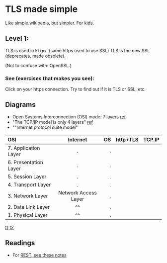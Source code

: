 # TLS made simple
Like simple.wikipedia, but simpler. For kids.
## Level 1:
TLS is used in `https`. (same https used to use SSL)
TLS is the new SSL (deprecates, made obsolete).

(Not to confuse with: OpenSSL.)
### See (exercises that makes you see):
Click on your https connection. Try to find out if it is TLS or SSL, etc.

<!-- You only learn (accept input) when Teaching, or writing (immediately). This will be a Tutorial rather than a text to read. Tutorials are usually made for "immediate" doing.-->

## Diagrams
* Open Systems Interconnection (OSI) mode: 7 layers [ref](https://stackoverflow.com/a/45877078/4374258)
* "The TCP/IP model is only 4 layers" [ref](https://stackoverflow.com/a/45877078/4374258)
* ""Internet protocol suite model"

| OSI                        |    Internet    | OS            | http+TLS | TCP.IP |
| :---                       |     :---:      |          ---: |    ---: |  ---:  |
| 7. Application Layer       | .              | .             |         |        |
| 6. Presentation Layer      | .              | .             |         |        |
| 5. Session Layer           | .              | .             |         |        |
| 4. Transport Layer         | .              | .             |         |        |
| 3. Network Layer           | Network Access Layer      | .             |         |        |
| 2. Data Link Layer         | ^^              | .             |         |        |
| 1. Physical Layer          | ^^              | .             |         |        |

[t1](https://docs.github.com/en/get-started/writing-on-github/working-with-advanced-formatting/organizing-information-with-tables)
[t2](https://github.com/jeffreytse/jekyll-spaceship)

## Readings
* For [REST, see these notes](https://github.com/sohale/cs-glossaries/blob/master/restful.md)

